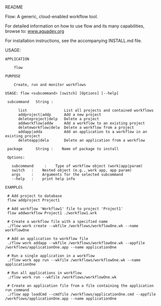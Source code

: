 README

Flow: A generic, cloud-enabled workflow tool.

For detailed information on how to use flow and its many capabilities, browse to: www.aguadev.org

For installation instructions, see the accompanying INSTALL.md file.

USAGE:

    APPLICATION

        flow

    PURPOSE

        Create, run and monitor workflows

    USAGE: flow <subcommand> [switch] [Options] [--help]

     subcommand   String :

          list                 List all projects and contained workflows
          addproject|addp      Add a new project
          deleteproject|delp   Delete a project
          addworkflow|addw     Add a workflow to an existing project
          deleteworkflow|delw  Delete a workflow from a project
          addapp|adda          Add an application to a workflow in an existing project
          deleteapp|dela       Delete an application from a workflow

     package      String :    Name of package to install

     Options:

       subcommand     :    Type of workflow object (work|app|param)
       switch   :    Nested object (e.g., work app, app param)
       args     :    Arguments for the selected subcommand
       --help   :    print help info

    EXAMPLES

     # Add project to database 
     flow addproject Project1  
 
     # Add workflow 'Workflow1' file to project 'Project1'  
     flow addworkflow Project1 ./workflow1.wrk  
 
     # Create a workflow file with a specified name
     ./flow work create --wkfile /workflows/workflowOne.wk --name workflowOne
 
     # Add an application to workflow file
     ./flow work addapp --wkfile /workflows/workflowOne.wk --appfile /workflows/applicationOne.app --name applicationOne
 
     # Run a single application in a workflow
     ./flow work app run --wkfile /workflows/workflowOne.wk --name applicationOne
 
     # Run all applications in workflow
     ./flow work run --wkfile /workflows/workflowOne.wk 
 
     # Create an application file from a file containing the application run command
     ./flow app loadCmd --cmdfile /workflows/applicationOne.cmd --appfile /workflows/applicationOne.app --name applicationOne




